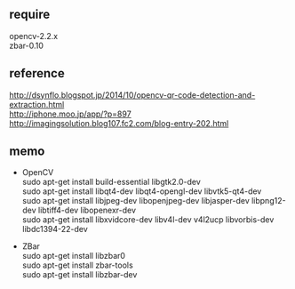 ## require  
opencv-2.2.x  
zbar-0.10  

## reference  
<http://dsynflo.blogspot.jp/2014/10/opencv-qr-code-detection-and-extraction.html>  
<http://iphone.moo.jp/app/?p=897>  
<http://imagingsolution.blog107.fc2.com/blog-entry-202.html>  

## memo  
* OpenCV  
sudo apt-get install build-essential libgtk2.0-dev  
sudo apt-get install libqt4-dev libqt4-opengl-dev libvtk5-qt4-dev  
sudo apt-get install libjpeg-dev libopenjpeg-dev libjasper-dev libpng12-dev libtiff4-dev libopenexr-dev  
sudo apt-get install libxvidcore-dev libv4l-dev v4l2ucp libvorbis-dev libdc1394-22-dev  

* ZBar  
sudo apt-get install libzbar0  
sudo apt-get install zbar-tools  
sudo apt-get install libzbar-dev  